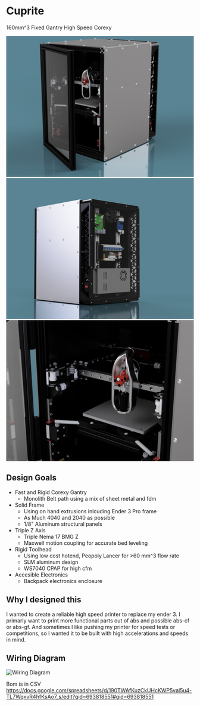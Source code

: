 # Cuprite
160mm^3 Fixed Gantry High Speed Corexy

![Cuprite](/Images/Cuprite%20Full%20Printer%20Render(Blue).png)
![Electronics](/Images/Cuprite%20Electronics%20Render%20(Blue).png)
![Toolhead](/Images/Cuprite%20Toolhead%20Focus%20Render(Blue).png)

## Design Goals
- Fast and Rigid Corexy Gantry
  * Monolith Belt path using a mix of sheet metal and fdm 
- Solid Frame
  * Using on hand extrusions inlcuding Ender 3 Pro frame
  * As Much 4040 and 2040 as possible
  * 1/8" Aluminum structural panels
- Triple Z Axis
  * Triple Nema 17 BMG Z
  * Maxwell motion coupling for accurate bed leveling
- Rigid Toolhead 
  * Using low cost hotend, Peopoly Lancer for >60 mm^3 flow rate
  * SLM aluminum design
  * WS7040 CPAP for high cfm 
- Accesible Electronics
  * Backpack electronics enclosure

 ## Why I designed this
 I wanted to create a reliable high speed printer to replace my ender 3. I primarly want to print more functional parts out of abs and possible abs-cf or abs-gf. And sometimes I like pushing my printer for speed tests or competitions, so I wanted it to be built with high accelerations and speeds in mind.

## Wiring Diagram
![Wiring Diagram](/Images/Cuprite%20Wiring.png)

 Bom is in CSV
 https://docs.google.com/spreadsheets/d/190TWAfKuzCkUHcKWP5val5u4-TL7WqxvR4hfKsAo7_s/edit?gid=693818551#gid=693818551
   
